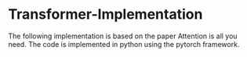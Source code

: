 # Transformer-Implementation
The following implementation is based on the paper Attention is all you need. The code is implemented in python using the pytorch framework.
